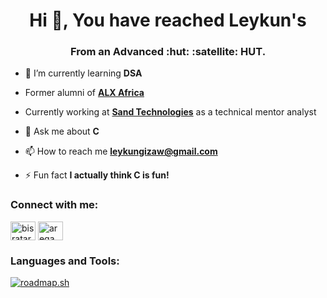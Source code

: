 <h1 align="center">Hi 👋, You have reached Leykun's</h1>
<h3 align="center">From an Advanced :hut: :satellite: HUT.</h3>

- 🌱 I’m currently learning **DSA**

- Former alumni of <a href="https://www.alxafrica.com" target="_blank">**ALX Africa**</a>
- Currently working at <a href="https://www.sandtech.com" target="_blank">**Sand Technologies**</a> as a technical mentor analyst

- 💬 Ask me about **C**

- 📫 How to reach me **leykungizaw@gmail.com**

- ⚡ Fun fact **I actually think C is fun!**

<h3 align="left">Connect with me:</h3>
<p align="left">
<a href="https://leykun.hashnode.dev" target="_blank"><img align="center" src="https://raw.githubusercontent.com/rahuldkjain/github-profile-readme-generator/master/src/images/icons/Social/hashnode.svg" alt="bisrataregawi" height="30" width="40" /></a>
<a href="https://twitter.com/aregawibisrat" target="_blank"><img align="center" src="https://raw.githubusercontent.com/rahuldkjain/github-profile-readme-generator/master/src/images/icons/Social/twitter.svg" alt="aregawibisrat" height="30" width="40" /></a>
</p>

<h3 align="left">Languages and Tools:</h3>

[![roadmap.sh](https://roadmap.sh/card/wide/673cbf9139f50dbedc7774c9?variant=dark)](https://roadmap.sh/u/zearegawi)
